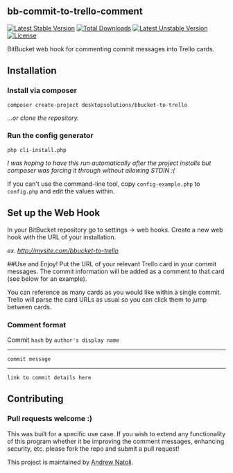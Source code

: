 bb-commit-to-trello-comment
-----
[![Latest Stable Version](https://poser.pugx.org/desktopsolutions/bbucket-to-trello/v/stable)](https://packagist.org/packages/desktopsolutions/bbucket-to-trello) [![Total Downloads](https://poser.pugx.org/desktopsolutions/bbucket-to-trello/downloads)](https://packagist.org/packages/desktopsolutions/bbucket-to-trello) [![Latest Unstable Version](https://poser.pugx.org/desktopsolutions/bbucket-to-trello/v/unstable)](https://packagist.org/packages/desktopsolutions/bbucket-to-trello) [![License](https://poser.pugx.org/desktopsolutions/bbucket-to-trello/license)](https://packagist.org/packages/desktopsolutions/bbucket-to-trello)

BitBucket web hook for commenting commit messages into Trello cards.

## Installation

### Install via composer
```
composer create-project desktopsolutions/bbucket-to-trello
```
*...or clone the repository.*

### Run the config generator
```
php cli-install.php
```
*I was hoping to have this run automatically after the project installs but composer was forcing it through without allowing STDIN :(*

If you can't use the command-line tool, copy `config-example.php` to `config.php` and edit the values within.

## Set up the Web Hook
In your BitBucket repository go to settings -> web hooks. Create a new web hook with the URL of your installation. 

*ex. http://mysite.com/bbucket-to-trello*

##Use and Enjoy!
Put the URL of your relevant Trello card in your commit messages. The commit information will be added as a comment to that card (see below for an example).

You can reference as many cards as you would like within a single commit. Trello will parse the card URLs as usual so you can click them to jump between cards.

### Comment format
Commit `hash` by `author's display name`

---

`commit message`

---

`link to commit details here`

## Contributing
### Pull requests welcome :)

This was built for a specific use case. If you wish to extend any functionality of this program whether it be improving the comment messages, enhancing security, etc. please fork the repo and submit a pull request!

This project is maintained by [Andrew Natoli](https://github.com/AndrewNatoli).